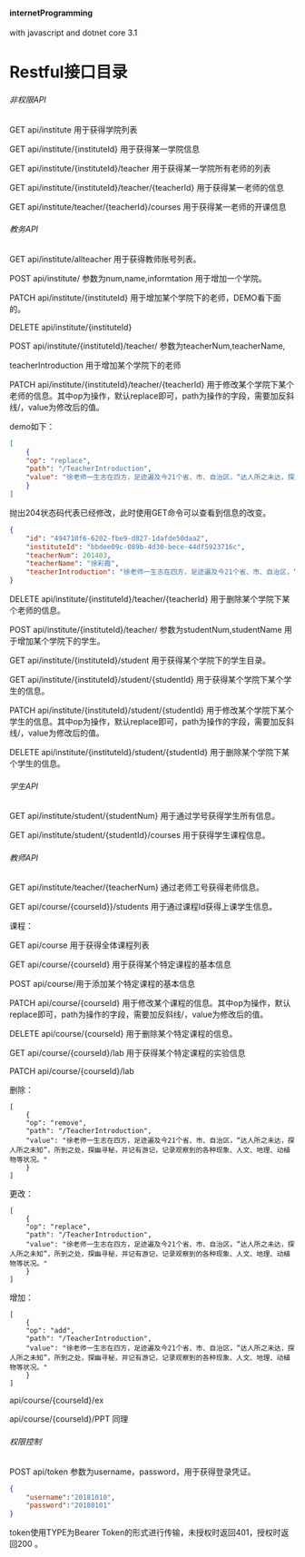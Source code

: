 #### internetProgramming

with javascript and dotnet core 3.1



# Restful接口目录

###### 非权限API

GET api/institute 用于获得学院列表

GET api/institute/{instituteId} 用于获得某一学院信息

GET api/institute/{instituteId}/teacher 用于获得某一学院所有老师的列表

GET api/institute/{instituteId}/teacher/{teacherId} 用于获得某一老师的信息

GET api/institute/teacher/{teacherId}/courses 用于获得某一老师的开课信息

###### 教务API

GET api/institute/allteacher 用于获得教师账号列表。

POST api/institute/ 参数为num,name,informtation 用于增加一个学院。

PATCH api/institute/{instituteId} 用于增加某个学院下的老师，DEMO看下面的。

DELETE api/institute/{instituteId} 

POST api/institute/{instituteId}/teacher/ 参数为teacherNum,teacherName,

teacherIntroduction 用于增加某个学院下的老师

PATCH api/institute/{instituteId}/teacher/{teacherId} 用于修改某个学院下某个老师的信息。其中op为操作，默认replace即可，path为操作的字段，需要加反斜线/，value为修改后的值。

demo如下：

```json
[
    {
    "op": "replace",
    "path": "/TeacherIntroduction",
    "value": "徐老师一生志在四方，足迹遍及今21个省、市、自治区，“达人所之未达，探人所之未知”，所到之处，探幽寻秘，并记有游记，记录观察到的各种现象、人文、地理、动植物等状况。"
    }
]
```

抛出204状态码代表已经修改，此时使用GET命令可以查看到信息的改变。

```json
{
    "id": "494710f6-6202-fbe9-d827-1dafde50daa2",
    "instituteId": "bbdee09c-089b-4d30-bece-44df5923716c",
    "teacherNum": 201403,
    "teacherName": "徐彩霞",
    "teacherIntroduction": "徐老师一生志在四方，足迹遍及今21个省、市、自治区，“达人所之未达，探人所之未知”，所到之处，探幽寻秘，并记有游记，记录观察到的各种现象、人文、地理、动植物等状况。"
}
```

DELETE api/institute/{instituteId}/teacher/{teacherId} 用于删除某个学院下某个老师的信息。

POST api/institute/{instituteId}/teacher/ 参数为studentNum,studentName 用于增加某个学院下的学生。

GET api/institute/{instituteId}/student 用于获得某个学院下的学生目录。

GET api/institute/{instituteId}/student/{studentId} 用于获得某个学院下某个学生的信息。

PATCH api/institute/{instituteId}/student/{studentId} 用于修改某个学院下某个学生的信息。其中op为操作，默认replace即可，path为操作的字段，需要加反斜线/，value为修改后的值。

DELETE api/institute/{instituteId}/student/{studentId} 用于删除某个学院下某个学生的信息。

###### 学生API

GET api/institute/student/{studentNum}  用于通过学号获得学生所有信息。

GET api/institute/student/{studentId}/courses  用于获得学生课程信息。

###### 教师API

GET api/institute/teacher/{teacherNum} 通过老师工号获得老师信息。

GET api/course/{courseId}}/students 用于通过课程Id获得上课学生信息。

课程：

GET api/course 用于获得全体课程列表

GET api/course/{courseId} 用于获得某个特定课程的基本信息

POST api/course/用于添加某个特定课程的基本信息

PATCH api/course/{courseId} 用于修改某个课程的信息。其中op为操作，默认replace即可，path为操作的字段，需要加反斜线/，value为修改后的值。

DELETE api/course/{courseId} 用于删除某个特定课程的信息。

GET api/course/{courseId}/lab 用于获得某个特定课程的实验信息

PATCH api/course/{courseId}/lab

删除：

```
[
    {
    "op": "remove",
    "path": "/TeacherIntroduction",
    "value": "徐老师一生志在四方，足迹遍及今21个省、市、自治区，“达人所之未达，探人所之未知”，所到之处，探幽寻秘，并记有游记，记录观察到的各种现象、人文、地理、动植物等状况。"
    }
]
```

更改：

```
[
    {
    "op": "replace",
    "path": "/TeacherIntroduction",
    "value": "徐老师一生志在四方，足迹遍及今21个省、市、自治区，“达人所之未达，探人所之未知”，所到之处，探幽寻秘，并记有游记，记录观察到的各种现象、人文、地理、动植物等状况。"
    }
]
```

增加：

```
[
    {
    "op": "add",
    "path": "/TeacherIntroduction",
    "value": "徐老师一生志在四方，足迹遍及今21个省、市、自治区，“达人所之未达，探人所之未知”，所到之处，探幽寻秘，并记有游记，记录观察到的各种现象、人文、地理、动植物等状况。"
    }
]
```



api/course/{courseId}/ex

api/course/{courseId}/PPT 同理

###### 权限控制

POST api/token 参数为username，password，用于获得登录凭证。

```json
{
    "username":"20181010",
    "password":"20180101"
}
```

token使用TYPE为Bearer Token的形式进行传输，未授权时返回401，授权时返回200	。 